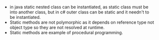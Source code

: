 - in java static nested class can be instantiated, as static class must be into another class, but in c# outer class can be static and it needn't to be instantiated.
- Static methods are not polymorphic as it depends on reference type not object type so they are not resolved at runtime.
- Static methods are example of procedural programming.
